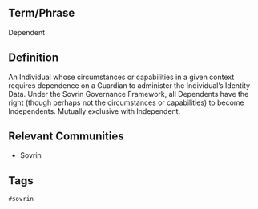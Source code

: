## Term/Phrase
Dependent

## Definition
An Individual whose circumstances or capabilities in a given context requires dependence on a Guardian to administer the Individual&rsquo;s Identity Data. Under the Sovrin Governance Framework, all Dependents have the right (though perhaps not the circumstances or capabilities) to become Independents. Mutually exclusive with Independent.

## Relevant Communities
* Sovrin

## Tags
```
#sovrin
```
